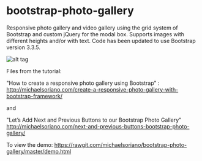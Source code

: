 # bootstrap-photo-gallery
Responsive photo gallery and video gallery using the grid system of Bootstrap and custom jQuery for the modal box. Supports images with different heights and/or with text. Code has been updated to use Bootstrap version 3.3.5.

![alt tag](http://michaelsoriano.com/wp-content/uploads/2013/11/bootstrap-gallery-demo.gif)

Files from the tutorial:

"How to create a responsive photo gallery using Bootstrap" :
http://michaelsoriano.com/create-a-responsive-photo-gallery-with-bootstrap-framework/

and

"Let’s Add Next and Previous Buttons to our Bootstrap Photo Gallery"
http://michaelsoriano.com/next-and-previous-buttons-bootstrap-photo-gallery/

To view the demo:
https://rawgit.com/michaelsoriano/bootstrap-photo-gallery/master/demo.html
